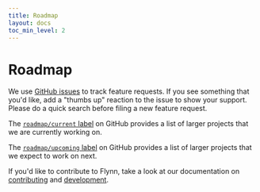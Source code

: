 ```yaml
---
title: Roadmap
layout: docs
toc_min_level: 2
---
```


# Roadmap

We use [GitHub
issues](https://github.com/flynn/flynn/issues?q=is%3Aissue+is%3Aopen+label%3Akind%2Fenhancement)
to track feature requests. If you see something that you'd like, add a "thumbs
up" reaction to the issue to show your support. Please do a quick search before
filing a new feature request.

The [`roadmap/current`
label](https://github.com/flynn/flynn/labels/roadmap%2Fcurrent) on GitHub provides
a list of larger projects that we are currently working on.

The [`roadmap/upcoming`
label](https://github.com/flynn/flynn/labels/roadmap%2Fupcoming) on GitHub
provides a list of larger projects that we expect to work on next.

If you'd like to contribute to Flynn, take a look at our documentation on
[contributing](https://flynn.io/docs/contributing) and
[development](https://flynn.io/docs/development).
